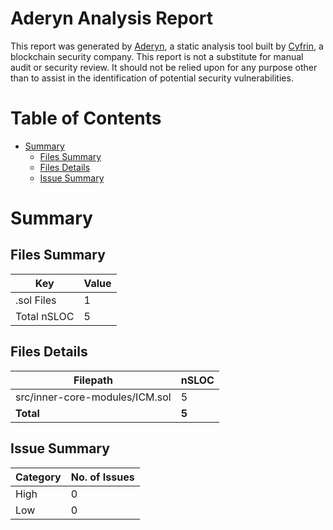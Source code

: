 # Aderyn Analysis Report

This report was generated by [Aderyn](https://github.com/Cyfrin/aderyn), a static analysis tool built by [Cyfrin](https://cyfrin.io), a blockchain security company. This report is not a substitute for manual audit or security review. It should not be relied upon for any purpose other than to assist in the identification of potential security vulnerabilities.
# Table of Contents

- [Summary](#summary)
  - [Files Summary](#files-summary)
  - [Files Details](#files-details)
  - [Issue Summary](#issue-summary)


# Summary

## Files Summary

| Key | Value |
| --- | --- |
| .sol Files | 1 |
| Total nSLOC | 5 |


## Files Details

| Filepath | nSLOC |
| --- | --- |
| src/inner-core-modules/ICM.sol | 5 |
| **Total** | **5** |


## Issue Summary

| Category | No. of Issues |
| --- | --- |
| High | 0 |
| Low | 0 |



